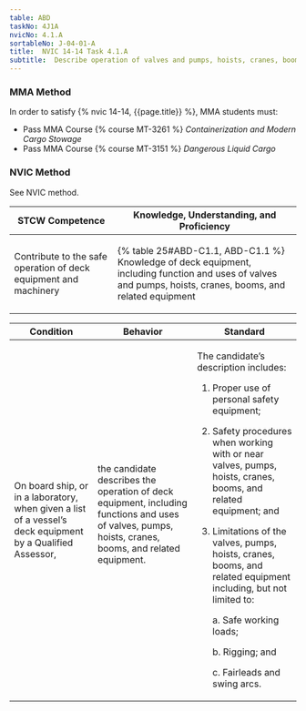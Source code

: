 ```yaml
---
table: ABD
taskNo: 4J1A
nvicNo: 4.1.A 
sortableNo: J-04-01-A
title:  NVIC 14-14 Task 4.1.A
subtitle:  Describe operation of valves and pumps, hoists, cranes, booms, and related equipment
---
```



### MMA Method

In order to satisfy  {% nvic 14-14, {{page.title}}  %}, MMA students must:

* Pass MMA Course {% course MT-3261 %}  *Containerization and Modern Cargo Stowage*
* Pass MMA Course {% course MT-3151 %}  *Dangerous Liquid Cargo*


### NVIC Method

<a onclick="togglevisibility('nvic_methods')" >See NVIC method.</a>

<div id='nvic_methods' class='hide'>

<table>
<thead>
<tr>
<th class='forty'> STCW Competence </th>
<th class='sixty'> Knowledge, Understanding, and Proficiency </th>
</tr>
</thead>




<tbody>
<tr><td markdown='1'>

Contribute to the safe operation of deck equipment and machinery

</td><td markdown='1'>

{% table 25#ABD-C1.1, ABD-C1.1 %} Knowledge of deck equipment, including function and uses of valves and pumps, hoists, cranes, booms, and related equipment

</td></tr>


</tbody>
</table>


<table>
<thead>
<tr><th class='twenty'>  Condition </th><th class='twenty'> Behavior </th><th  class='sixty'>Standard </th></tr>
</thead>
<tbody >



<tr><td markdown='1'>

On board ship, or in a laboratory, when given a list of a vessel’s deck equipment by a Qualified Assessor,

</td><td markdown='1'>

the candidate describes the operation of deck equipment, including functions and uses of valves, pumps, hoists, cranes, booms, and related equipment.

<br>

<div class="tooltip" markdown='1'>



</div>


</td><td markdown='1'>

The candidate’s description includes:

1. Proper use of personal safety equipment;
2. Safety procedures when working with or near valves, pumps, hoists, cranes, booms, and related equipment; and
3. Limitations of the valves, pumps, hoists, cranes, booms, and related equipment including, but not limited to:

	a. Safe working loads;

	b. Rigging; and

	c. Fairleads and swing arcs. 

</td></tr>
</tbody>
</table>
</div>
